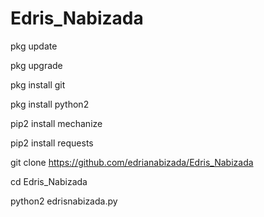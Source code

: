 # Edris_Nabizada
pkg update

pkg upgrade


pkg install git


pkg install python2



pip2 install mechanize


pip2 install requests 


git clone https://github.com/edrianabizada/Edris_Nabizada


cd Edris_Nabizada


python2 edrisnabizada.py
